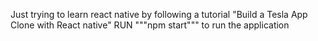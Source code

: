 Just trying to learn react native by following a tutorial "Build a Tesla App Clone with React native"
RUN """npm start""" to run the application
